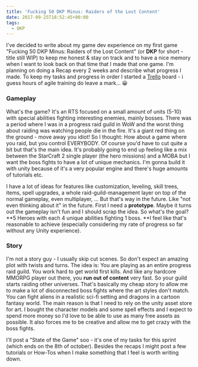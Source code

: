 ```yaml
---
title: 'Fucking 50 DKP Minus: Raiders of the Lost Content'
date: 2017-09-25T18:52:45+00:00
tags:
  - DKP
---
```

I've decided to write about my game dev experience on my first game "Fucking 50 DKP Minus: Raiders of the Lost Content" (or **DKP** for short - title still WIP) to keep me honest & stay on track and to have a nice memory when I want to look back on that time that I made that one game. I'm planning on doing a Recap every 2 weeks and describe what progress I made. To keep my tasks and progress in order I started a <a href="http://trello.com" target="_blank" rel="noopener">Trello</a> board - i guess hours of agile training do leave a mark... 😀

### Gameplay

What's the game? It's an RTS focused on a small amount of units (5-10) with special abilities fighting interesting enemies, mainly bosses. There was a period where I was in a progress raid guild in WoW and the worst thing about raiding was watching people die in the fire. It's a giant red thing on the ground - move away you idiot! So I thought: How about a game where you raid, but you control EVERYBODY. Of course you'd have to cut quite a bit but that's the main idea. It's probably going to end up feeling like a mix between the StarCraft 2 single player (the hero missions) and a MOBA but I want the boss fights to have a lot of unique mechanics. I'm gonna build it with unity because of it's a very popular engine and there's huge amounts of tutorials etc.
  
I have a lot of ideas for features like customization, leveling, skill trees, items, spell upgrades, a whole raid-guild-management layer on top of the normal gameplay, even multiplayer, ... But that's way in the future. Like "not even thinking about it" in the future. First I need a **prototype**. Maybe it turns out the gameplay isn't fun and I should scrap the idea. So what's the goal? **5 Heroes with each 4 unique abilities fighting 1 boss. **I feel like that's reasonable to achieve (especially considering my rate of progress so far without any Unity experience).

### Story

I'm not a story guy - I usually skip cut scenes. So don't expect an amazing plot with twists and turns. The idea is: You are playing as an entire progress raid guild. You work hard to get world first kills. And like any hardcore MMORPG player out there, you **run out of content** very fast. So your guild starts raiding other universes. That's basically my cheap story to allow me to make a lot of disconnected boss fights where the art styles don't match. You can fight aliens in a realistic sci-fi setting and dragons in a cartoon fantasy world. The main reason is that I need to rely on the unity asset store for art. I bought the character models and some spell effects and I expect to spend more money so I'd love to be able to use as many free assets as possible. It also forces me to be creative and allow me to get crazy with the boss fights.

I'll post a "State of the Game" soo - it's one of my tasks for this sprint (which ends on the 8th of october). Besides the recaps I might post a few tutorials or How-Tos when I make something that I feel is worth writing down.
